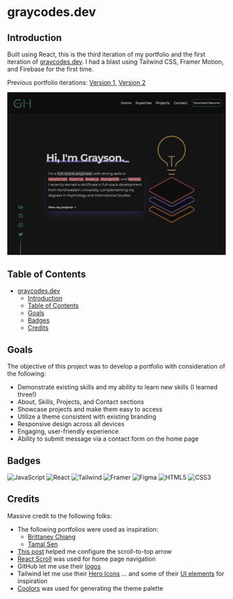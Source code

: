 # graycodes.dev

## Introduction

Built using React, this is the third iteration of my portfolio and the first iteration of [graycodes.dev](https://graycodes.dev/). I had a blast using Tailwind CSS, Framer Motion, and Firebase for the first time.

Previous portfolio iterations: [Version 1](https://github.com/graycodesnu/portfolioWeek02), [Version 2](https://github.com/graycodesnu/g-harvey-portfolio)

![screenshot](/src/assets/images/site.png)


## Table of Contents
- [graycodes.dev](#graycodesdev)
  - [Introduction](#introduction)
  - [Table of Contents](#table-of-contents)
  - [Goals](#goals)
  - [Badges](#badges)
  - [Credits](#credits)

## Goals

The objective of this project was to develop a portfolio with consideration of the following:
+ Demonstrate existing skills and my ability to learn new skills (I learned three!)
+ About, Skills, Projects, and Contact sections
+ Showcase projects and make them easy to access
+ Utilize a theme consistent with existing branding
+ Responsive design across all devices
+ Engaging, user-friendly experience
+ Ability to submit message via a contact form on the home page

## Badges

![JavaScript](https://img.shields.io/badge/javascript-%23323330.svg?style=for-the-badge&logo=javascript&logoColor=%23F7DF1E)
![React](https://img.shields.io/badge/React-20232A?style=for-the-badge&logo=react&logoColor=61DAFB)
![Tailwind](https://img.shields.io/badge/Tailwind_CSS-38B2AC?style=for-the-badge&logo=tailwind-css&logoColor=white)
![Framer](https://img.shields.io/badge/Framer-black?style=for-the-badge&logo=framer&logoColor=blue)
![Figma](https://img.shields.io/badge/Figma-F24E1E?style=for-the-badge&logo=figma&logoColor=white)
![HTML5](https://img.shields.io/badge/html5-%23E34F26.svg?style=for-the-badge&logo=html5&logoColor=white)
![CSS3](https://img.shields.io/badge/css3-%231572B6.svg?style=for-the-badge&logo=css3&logoColor=white)

## Credits

Massive credit to the following folks:
+ The following portfolios were used as inspiration:
  + [Brittaney Chiang](https://brittanychiang.com/)
  + [Tamal Sen](https://tamalsen.dev/#hero-section)
+ [This post](https://dev.to/prnvbirajdar/react-hooks-component-to-smooth-scroll-to-the-top-35fd) helped me configure the scroll-to-top arrow
+ [React Scroll](https://www.npmjs.com/package/react-scroll) was used for home page navigation
+ GitHub let me use their [logos](https://github.com/logos) 
+ Tailwind let me use their [Hero Icons](https://heroicons.com/) ... and some of their [UI elements](https://tailwindui.com/) for inspiration
+ [Coolors](https://coolors.co/) was used for generating the theme palette